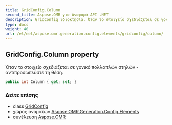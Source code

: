 ```yaml
---
title: GridConfig.Column
second_title: Aspose.OMR για Αναφορά API .NET
description: GridConfig ιδιοκτησία. Όταν το στοιχείο σχεδιάζεται σε γονικό πολλαπλών στηλών  αντιπροσωπεύστε τη θέση.
type: docs
weight: 40
url: /el/net/aspose.omr.generation.config.elements/gridconfig/column/
---
```

## GridConfig.Column property

Όταν το στοιχείο σχεδιάζεται σε γονικό πολλαπλών στηλών - αντιπροσωπεύστε τη θέση.

```csharp
public int Column { get; set; }
```

### Δείτε επίσης

* class [GridConfig](../)
* χώρος ονομάτων [Aspose.OMR.Generation.Config.Elements](../../gridconfig/)
* συνέλευση [Aspose.OMR](../../../)


